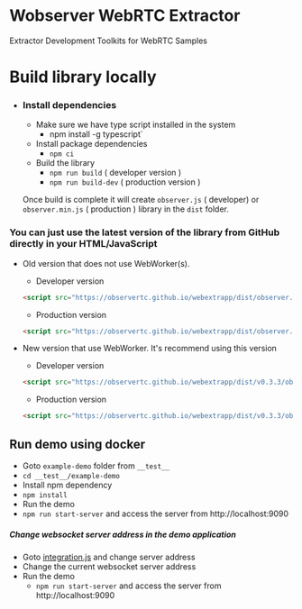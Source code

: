 # Wobserver WebRTC Extractor
Extractor Development Toolkits for WebRTC Samples


# Build library locally

- ### Install dependencies
  - Make sure we have type script installed in the system
    - npm install -g typescript`
  - Install package dependencies 
    - `npm ci`
  - Build the library
    - `npm run build` ( developer version )
    - `npm run build-dev` ( production version )

  Once build is complete it will create `observer.js` ( developer) or `observer.min.js` ( production ) library in the `dist` folder.


### You can just use the latest version of the library from GitHub directly in your HTML/JavaScript

- Old version that does not use WebWorker(s).
  - Developer version 
  
  ```html
  <script src="https://observertc.github.io/webextrapp/dist/observer.js"></script>
  ```
  
  - Production version
  
  ```html
  <script src="https://observertc.github.io/webextrapp/dist/observer.min.js"></script>
  ```
  
- New version that use WebWorker. It's recommend using this version
  - Developer version

  ```html
  <script src="https://observertc.github.io/webextrapp/dist/v0.3.3/observer.js"></script>
  ```

  - Production version

  ```html
  <script src="https://observertc.github.io/webextrapp/dist/v0.3.3/observer.min.js"></script>
  ```


## Run demo using docker

  - Goto `example-demo` folder from `__test__`
   - `cd __test__/example-demo`
  - Install npm dependency
   - `npm install`
  - Run the demo
   - `npm run start-server` and access the server from http://localhost:9090


 ##### Change websocket server address in the demo application

  - Goto [integration.js](__test__/example-demo/js/integration.js#L20) and change server address
  - Change the current websocket server address
  - Run the demo
    - `npm run start-server` and access the server from http://localhost:9090

